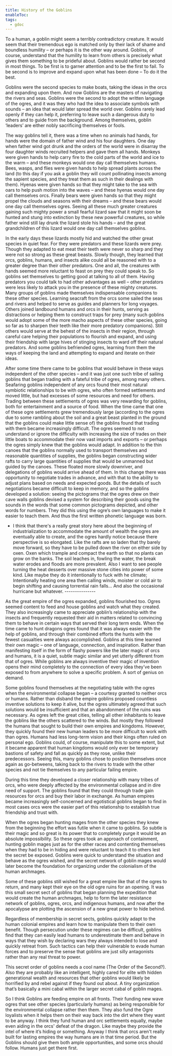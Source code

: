 ```yaml
---
title: History of the Goblins
enableToc: 
tags:
  - gdoc
---
```

To a human, a goblin might seem a terribly contradictory creature. It would seem that their tremendous ego is matched only by their lack of shame and boundless humility – or perhaps it is the other way around. Goblins, of course, understand that the humility to learn from others is precisely what gives them something to be prideful about. Goblins would rather be second in most things. To be first is to garner attention and to be the first to fail. To be second is to improve and expand upon what has been done – To do it the best. 

Goblins were the second species to make boats, taking the ideas in the orcs and expanding upon them. And now Goblins are the masters of navigating the rivers and seas. Goblins were the second to adopt the written language of the ogres, and it was they who had the idea to associate symbols with sounds – an idea that would later spread the world over. Goblins rarely lead openly if they can help it, preferring to leave such a dangerous duty to others and to guide from the background. Among themselves, goblin ‘leaders’ are either nobly sacrificing themselves or fools.

The way goblins tell it, there was a time when no animals had hands, for hands were the domain of father wind and his four daughters. One day when father wind got drunk and the orders of the world were in disarray the four daughter winds recruited helpers and gave them all hands. Monkeys were given hands to help carry fire to the cold parts of the world and ice to the warm – and these monkeys would one day call themselves humans. Bees, wasps, and flies were given hands to help spread plants across the land (to this day if you ask a goblin they will count pollinating insects among the sapient species, and they treat them as such in their dealings with them). Hyenas were given hands so that they might take to the sea with oars to help push motion into the waves – and these hyenas would one day call themselves orcs. Finally bears were given hands so that they might propel the clouds and seasons with their dreams – and these bears would one day call themselves ogres. Seeing all these much greater creatures gaining such mighty power a small fearful lizard saw that it might soon be hunted and stung into extinction by these new powerful creatures, so while father wind still lay drunk the lizard stole his hands – and the great grandchildren of this lizard would one day call themselves goblins.

In the early days these lizards mostly hid and watched the other great species in quiet fear. For they were predators and these lizards were prey. Though they adapted to eat meat their teeth were never so sharp and they were not so strong as these great beasts. Slowly though, they learned that orcs, goblins, humans, and insects alike could all be reasoned with to a greater degree than their other predators. One and all, the creatures with hands seemed more reluctant to feast on prey they could speak to. So goblins set themselves to getting good at talking to all of them. Having predators you could talk to had other advantages as well – other predators were less likely to attack you in the presence of these mighty creatures. Many groups of goblins made themselves indispensable companions to these other species. Learning seacraft from the orcs some sailed the seas and rivers and helped to serve as guides and planners for long voyages. Others joined landbound humans and orcs in their hunts, serving as distractions or helping them to construct traps for prey (many such goblins would adopt some of the more macho aspects of these other species, going so far as to sharpen their teeth like their more predatory companions). Still others would serve at the behest of the insects in their region, through careful care helping their populations to flourish and expand, and using their friendship with large hives of stinging insects to ward off their natural predators. And some goblins befriended ogres, learning from them the ways of keeping the land and attempting to expand and iterate on their ideas.

After some time there came to be goblins that would behave in these ways independent of the other species – and it was just one such tribe of sailing goblins that began trading with a fateful tribe of ogres, among many others. Seafaring goblins independent of any orcs found their most natural symbiotic relationships to be with ogres, who often formed settlements and moved little, but had excesses of some resources and need for others. Trading between these settlements of ogres was very rewarding for goblins, both for entertainment and a source of food. When the time came that one of these ogre settlements grew tremendously large (according to the ogres due to some rambling about the soil and a great beast planted in the ground that the goblins could make little sense of) the goblins found that trading with them became increasingly difficult. The ogres seemed to not understand or ignore the difficulty with increasing the size of trades on their little boats to accommodate their now vast imports and exports – or perhaps the ogres simply knew that the goblins would adapt. In addition to the thin canoes that the goblins normally used to transport themselves and reasonable quantities of supplies, the goblins began constructing wider rafts to carry large quantities of supplies that would be unmanned but guided by the canoes. These floated more slowly downriver, and delegations of goblins would arrive ahead of them. In this change there was opportunity to negotiate trades in advance, and with that to the ability to adjust plans based on needs and expected goods. But the details of such negotiations became difficult to keep in memory, and so the goblins developed a solution: seeing the pictograms that the ogres drew on their cave walls goblins devised a system for describing their goods using the sounds in the words that some common pictograms depicted, and other words for numbers. They did this using the ogre’s own languages to make it easier to teach them. And thus the first written phonetic language was born. 

- I think that there's a really great story here about the beginning of industrialization to accommodate the amount of wealth the ogres are eventually able to create, and the ogres hardly notice because there perspective is so elongated. Like the rafts are so laden that thy barely move forward, so they have to be pulled down the river on either side by oxen. Oxen which trample and compact the earth so that no plants can grow on the banks. The soil leaches in, fowling the water, the break water erodes and floods are more prevalent. Also I want to see people turning the heat desserts over massive stone cities into power of some kind. Like maybe they do it intentionally to fuck with he climate; Intentionally heating one area then calling winds, moister or cold air to begin shifting and causing torrential rain falls… And also the occasional hurricane but whatever. ---------------

As the great empire of the ogres expanded, goblins flourished too. Ogres seemed content to feed and house goblins and watch what they created. They also increasingly came to appreciate goblin’s relationship with the insects and frequently requested their aid in matters related to convincing them to behave in certain ways that served their long term ends. When the time came to hunt dragons ogres found that it was always easier with the help of goblins, and through their combined efforts the hunts with the fewest casualties were always accomplished. Goblins at this time learned their own magic – one of language, connection, and inspiration. Rather than manifesting itself in the form of flashy powers like the later magic of orcs and humans, it is a quiet, subtle magic similar and yet utterly different from that of ogres. While goblins are always inventive their magic of invention opens their mind completely to the connection of every idea they’ve been exposed to from anywhere to solve a specific problem. A sort of genius on demand. 

Some goblins found themselves at the negotiating table with the ogres when the environmental collapse began – a courtesy granted to neither orcs or humans. Rather than disband the empire goblins proposed countless inventive solutions to keep it alive, but the ogres ultimately agreed that such solutions would be insufficient and that an abandonment of the ruins was necessary. As ogres left the great cities, telling all other inhabitants to leave the goblins like the others scattered to the winds. But mostly they followed the humans that sought to build their own empires and kingdoms. However, they quickly found their new human leaders to be more difficult to work with than ogres. Humans had less long-term vision and their kings often ruled on personal ego. Goblins could, of course, manipulate this to some extent, but it became apparent that human kingdoms would only ever be temporary bastions of safety and fall as quickly as they rose, unlike their predecessors. Seeing this, many goblins chose to position themselves once again as go-betweens, taking back to the rivers to trade with the other species and not tie themselves to any particular failing empire.

During this time they developed a closer relationship with many tribes of orcs, who were deeply affected by the environmental collapse and in dire need of support. The goblins found that they could through trade gain resources for orcs and buy their labor in exchange. As human empires became increasingly self-concerned and egotistical goblins began to find in most cases orcs were the easier part of this relationship to establish true friendship and trust with.

When the ogres began hunting mages from the other species they knew from the beginning the effort was futile when it came to goblins. So subtle is their magic and so great is its power that to completely purge it would be an absolute impossibility. So these ogres took an approach of containment, hunting goblin mages just as for the other races and contenting themselves when they had to be in hiding and were reluctant to teach it to others lest the secret be exposed. Goblins were quick to understand the situation and behave as the ogres wished, and the secret network of goblin mages would later become the foundation for organizing under the colonialism of the human archmages.

Some of these goblins still wished for a great empire like that of the ogres to return, and many kept their eye on the old ogre ruins for an opening. It was this small secret sect of goblins that began planning the expedition that would create the human archmages, help to form the later resistance network of goblins, ogres, orcs, and indigenous humans, and now after the apocalypse are plotting the ascension of a new great power to hide behind.

Regardless of membership in secret sects, goblins quickly adapt to the human colonial empires and learn how to manipulate them to their own benefit. Though persecution under these regimes can be difficult, goblins find that they can easily lead humans to underestimate them and behave in ways that they wish by declaring wars they always intended to lose and quickly retreat from. Such tactics can help their vulnerable to evade human forces and to preserve the sense that goblins are just silly antagonists rather than any real threat to power. 

This secret order of goblins needs a cool name (The Order of the Second?). Also they are probably like an intelligent, highly cared for elite with hidden generational wealth and resources that other goblins would likely be horrified by and rebel against if they found out about. A tiny organization that’s basically a mini cabal within the larger secret cabal of goblin mages. 

So I think Goblins are feeding empire on all fronts. Their funding new wave ogres that see other species (particularly humans) as being responsible for the environmental collapse rather then them. They also fund the Ogre loyalists when it helps them on their way back into the dirt where they want to be anyway. I think they fund human and orc settlements equally, maybe even aiding in the orcs' defeat of the dragon. Like maybe they provide the intel of where it’s hiding or something. Anyway I think that orcs aren't really built for lasting empires the way humans are in that time period. But the Goblins should give them both ample opportunities, and some orcs should follow. Humans just get there first. 
